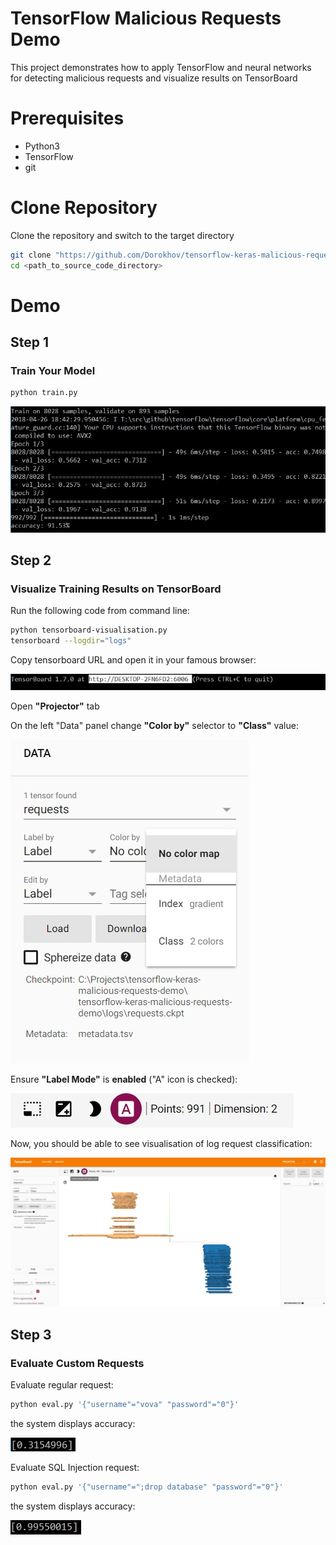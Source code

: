 # TensorFlow Malicious Requests Demo
This project demonstrates how to apply TensorFlow and neural networks for detecting malicious requests and visualize results on TensorBoard

# Prerequisites
- Python3
- TensorFlow 
- git

# Clone Repository
Clone the repository and switch to the target directory

```sh
git clone "https://github.com/Dorokhov/tensorflow-keras-malicious-requests-demo"
cd <path_to_source_code_directory>
```

# Demo

## Step 1
### Train Your Model

```sh
python train.py
```

![alt tag](assets/train.jpg)

## Step 2
### Visualize Training Results on TensorBoard

Run the following code from command line:

```sh
python tensorboard-visualisation.py
tensorboard --logdir="logs"
```

Copy tensorboard URL and open it in your famous browser:

![alt tag](assets/tb-url.jpg)

Open **"Projector"** tab

On the left "Data" panel change **"Color by"** selector to **"Class"** value:

![alt tag](assets/color-by.jpg)

Ensure **"Label Mode"** is **enabled** ("A" icon is checked):

![alt tag](assets/enable-label.jpg)

Now, you should be able to see visualisation of log request classification:

![alt tag](assets/tensorboard-demo.jpg)

## Step 3
### Evaluate Custom Requests

Evaluate regular request:
```sh
python eval.py '{"username"="vova" "password"="0"}'
```

the system displays accuracy:

![alt tag](assets/regular.jpg)

Evaluate SQL Injection request:
```sh
python eval.py '{"username"=";drop database" "password"="0"}'
```

the system displays accuracy:

![alt tag](assets/malicious.jpg)

